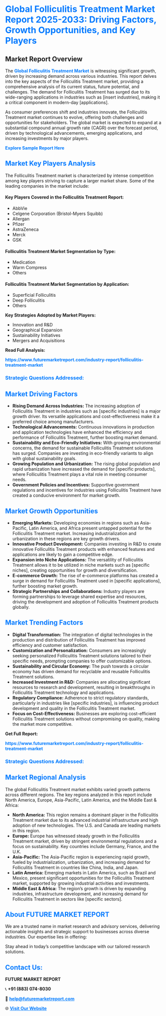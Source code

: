 <h1 style="color: #007BFF;">Global Folliculitis Treatment Market Report 2025-2033: Driving Factors, Growth Opportunities, and Key Players</h1>

<section id="overview">
<h2>Market Report Overview</h2>
<p>The <a href="https://www.futuremarketreport.com/industry-report/folliculitis-treatment-market" style="color: #007BFF; text-decoration: none;"><strong>Global Folliculitis Treatment Market</strong></a> is witnessing significant growth, driven by increasing demand across various industries. This report delves into the key aspects of the Folliculitis Treatment market, providing a comprehensive analysis of its current status, future potential, and challenges. The demand for Folliculitis Treatment has surged due to its wide-ranging applications in industries such as [insert industries], making it a critical component in modern-day [applications].</p>
<p>As consumer preferences shift and industries innovate, the Folliculitis Treatment market continues to evolve, offering both challenges and opportunities for stakeholders. The global market is expected to expand at a substantial compound annual growth rate (CAGR) over the forecast period, driven by technological advancements, emerging applications, and increasing investments by major players.</p>
</section>

<section id="overview">
<p><a href="https://www.futuremarketreport.com/request-sample/reportId=77573" style="color: #007BFF; text-decoration: none;"><strong>Explore Sample Report Here</strong></a></p>
</section>

<section id="key-players">
<h2 style="color: #007BFF;">Market Key Players Analysis</h2>
<p>The Folliculitis Treatment market is characterized by intense competition among key players striving to capture a larger market share. Some of the leading companies in the market include:</p>
<h4>Key Players Covered in the Folliculitis Treatment Report:</h4>
<ul><li>AbbVie</li><li>Celgene Corporation (Bristol-Myers Squibb)</li><li>Allergan</li><li>Pfizer</li><li>AstraZeneca</li><li>Merck</li><li>GSK</li></ul>
<h4>Folliculitis Treatment Market Segmentation by Type:</h4>
<ul><li>Medication</li><li>Warm Compress</li><li>Others</li></ul>

<h4>Folliculitis Treatment Market Segmentation by Application:</h4>
<ul><li>Superficial Folliculitis</li><li>Deep Folliculitis</li><li>Others</li></ul>
<p><strong>Key Strategies Adopted by Market Players:</strong></p>
<ul>
<li>Innovation and R&D</li>
<li>Geographical Expansion</li>
<li>Sustainability Initiatives</li>
<li>Mergers and Acquisitions</li>
</ul>
</section>

<section>
<p><strong>Read Full Analysis: </strong></p><a href="https://www.futuremarketreport.com/industry-report/folliculitis-treatment-market" style="color: #007BFF; text-decoration: none;"><strong>https://www.futuremarketreport.com/industry-report/folliculitis-treatment-market</strong></a>
<h3 style="color: #007BFF;">Strategic Questions Addressed:</h3>
</section>

<section id="driving-factors">
<h2 style="color: #007BFF;">Market Driving Factors</h2>
<ul>
<li><strong>Rising Demand Across Industries:</strong> The increasing adoption of Folliculitis Treatment in industries such as [specific industries] is a major growth driver. Its versatile applications and cost-effectiveness make it a preferred choice among manufacturers.</li>
<li><strong>Technological Advancements:</strong> Continuous innovations in production and application technologies have enhanced the efficiency and performance of Folliculitis Treatment, further boosting market demand.</li>
<li><strong>Sustainability and Eco-Friendly Initiatives:</strong> With growing environmental concerns, the demand for sustainable Folliculitis Treatment solutions has surged. Companies are investing in eco-friendly variants to align with global sustainability goals.</li>
<li><strong>Growing Population and Urbanization:</strong> The rising global population and rapid urbanization have increased the demand for [specific products], where Folliculitis Treatment plays a vital role in meeting consumer needs.</li>
<li><strong>Government Policies and Incentives:</strong> Supportive government regulations and incentives for industries using Folliculitis Treatment have created a conducive environment for market growth.</li>
</ul>
</section>

<section id="growth-opportunities">
<h2 style="color: #007BFF;">Market Growth Opportunities</h2>
<ul>
<li><strong>Emerging Markets:</strong> Developing economies in regions such as Asia-Pacific, Latin America, and Africa present untapped potential for the Folliculitis Treatment market. Increasing industrialization and urbanization in these regions are key growth drivers.</li>
<li><strong>Innovative Product Development:</strong> Companies investing in R&D to create innovative Folliculitis Treatment products with enhanced features and applications are likely to gain a competitive edge.</li>
<li><strong>Expansion into Niche Applications:</strong> The versatility of Folliculitis Treatment allows it to be utilized in niche markets such as [specific niches], creating opportunities for growth and diversification.</li>
<li><strong>E-commerce Growth:</strong> The rise of e-commerce platforms has created a surge in demand for Folliculitis Treatment used in [specific applications], further boosting market growth.</li>
<li><strong>Strategic Partnerships and Collaborations:</strong> Industry players are forming partnerships to leverage shared expertise and resources, driving the development and adoption of Folliculitis Treatment products globally.</li>
</ul>
</section>

<section id="trending-factors">
<h2 style="color: #007BFF;">Market Trending Factors</h2>
<ul>
<li><strong>Digital Transformation:</strong> The integration of digital technologies in the production and distribution of Folliculitis Treatment has improved efficiency and customer satisfaction.</li>
<li><strong>Customization and Personalization:</strong> Consumers are increasingly seeking personalized Folliculitis Treatment solutions tailored to their specific needs, prompting companies to offer customizable options.</li>
<li><strong>Sustainability and Circular Economy:</strong> The push towards a circular economy has driven demand for recyclable and reusable Folliculitis Treatment solutions.</li>
<li><strong>Increased Investment in R&D:</strong> Companies are allocating significant resources to research and development, resulting in breakthroughs in Folliculitis Treatment technology and applications.</li>
<li><strong>Regulatory Compliance:</strong> Adherence to strict regulatory standards, particularly in industries like [specific industries], is influencing product development and quality in the Folliculitis Treatment market.</li>
<li><strong>Focus on Cost-Effectiveness:</strong> Businesses are exploring cost-efficient Folliculitis Treatment solutions without compromising on quality, making the market more competitive.</li>
</ul>
</section>

<section>
<p><strong>Get Full Report: </strong></p><a href="https://www.futuremarketreport.com/industry-report/folliculitis-treatment-market" style="color: #007BFF; text-decoration: none;"><strong>https://www.futuremarketreport.com/industry-report/folliculitis-treatment-market</strong></a>
<h3 style="color: #007BFF;">Strategic Questions Addressed:</h3>
</section>


<section id="regional-analysis">
<h2 style="color: #007BFF;">Market Regional Analysis</h2>
<p>The global Folliculitis Treatment market exhibits varied growth patterns across different regions. The key regions analyzed in this report include North America, Europe, Asia-Pacific, Latin America, and the Middle East & Africa:</p>
<ul>
<li><strong>North America:</strong> This region remains a dominant player in the Folliculitis Treatment market due to its advanced industrial infrastructure and high adoption of new technologies. The U.S. and Canada are leading markets in this region.</li>
<li><strong>Europe:</strong> Europe has witnessed steady growth in the Folliculitis Treatment market, driven by stringent environmental regulations and a focus on sustainability. Key countries include Germany, France, and the U.K.</li>
<li><strong>Asia-Pacific:</strong> The Asia-Pacific region is experiencing rapid growth, fueled by industrialization, urbanization, and increasing demand for Folliculitis Treatment in countries like China, India, and Japan.</li>
<li><strong>Latin America:</strong> Emerging markets in Latin America, such as Brazil and Mexico, present significant opportunities for the Folliculitis Treatment market, supported by growing industrial activities and investments.</li>
<li><strong>Middle East & Africa:</strong> The region’s growth is driven by expanding industries, infrastructure development, and increasing demand for Folliculitis Treatment in sectors like [specific sectors].</li>
</ul>
</section>

<footer>
<h2 style="color: #007BFF;">About FUTURE MARKET REPORT</h2>
<p>We are a trusted name in market research and advisory services, delivering actionable insights and strategic support to businesses across diverse industries. Our expertise lies in offering:</p>

<p>Stay ahead in today’s competitive landscape with our tailored research solutions.</p>

<h2 style="color: #007BFF;">Contact Us:</h2>
<p><strong>FUTURE MARKET REPORT</strong></p>
<p>📞 <strong>+91 (883) 074-8030</strong></p>
<p>📧 <strong><a href="mailto:help@futuremarketreport.com" style="color: #007BFF;">help@futuremarketreport.com</a></strong></p>
<p>🌐 <strong><a href="https://www.futuremarketreport.com/" style="color: #007BFF;">Visit Our Website</a></strong></p>
</footer>